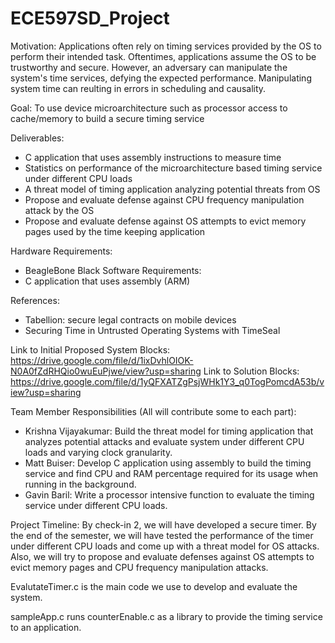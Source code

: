 # ECE597SD_Project

 Motivation:
    Applications often rely on timing services provided by the OS to perform their intended task. Oftentimes, applications assume the OS to be trustworthy and secure. However, an adversary can manipulate the system's time services, defying the expected performance. Manipulating system time can reulting in errors in scheduling and causality.
    
Goal:
  To use device microarchitecture such as processor access to cache/memory to build a secure timing service
  
Deliverables:
  - C application that uses assembly instructions to measure time
  - Statistics on performance of the microarchitecture based timing service under different CPU loads
  - A threat model of timing application analyzing potential threats from OS
  - Propose and evaluate defense against CPU frequency manipulation attack by the OS
  - Propose and evaluate defense against OS attempts to evict memory pages used by the time keeping application

Hardware Requirements:
  - BeagleBone Black
Software Requirements:
  - C application that uses assembly (ARM)  

References:
 - Tabellion: secure legal contracts on mobile devices
 - Securing Time in Untrusted Operating Systems with TimeSeal

Link to Initial Proposed System Blocks: https://drive.google.com/file/d/1ixDvhlOIOK-N0A0fZdRHQio0wuEuPjwe/view?usp=sharing
Link to Solution Blocks: https://drive.google.com/file/d/1yQFXATZgPsjWHk1Y3_q0TogPomcdA53b/view?usp=sharing

Team Member Responsibilities (All will contribute some to each part):
 - Krishna Vijayakumar: Build the threat model for timing application that analyzes potential attacks and evaluate system under different CPU loads and varying clock granularity. 
 - Matt Buiser: Develop C application using assembly to build the timing service and find CPU and RAM percentage required for its usage when running in the background.
 - Gavin Baril: Write a processor intensive function to evaluate the timing service under different CPU loads.

Project Timeline:
  By check-in 2, we will have developed a secure timer. By the end of the semester, we will have tested the performance of the timer under different CPU loads and come up with a threat model for OS attacks. Also, we will try to propose and evaluate defenses against OS attempts to evict memory pages and CPU frequency manipulation attacks.
 
 
EvalutateTimer.c is the main code we use to develop and evaluate the system.

sampleApp.c runs counterEnable.c as a library to provide the timing service to an application.
  
  
